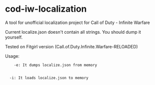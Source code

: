 # cod-iw-localization
A tool for unofficial localization project for Call of Duty - Infinite Warfare


Current localize.json doesn't contain all strings. You should dump it yourself.


Tested on Fitgirl version (Call.of.Duty.Infinite.Warfare-RELOADED)


Usage:


        -e: It dumps localize.json from memory
  
  
      -i: It loads localize.json to memory
